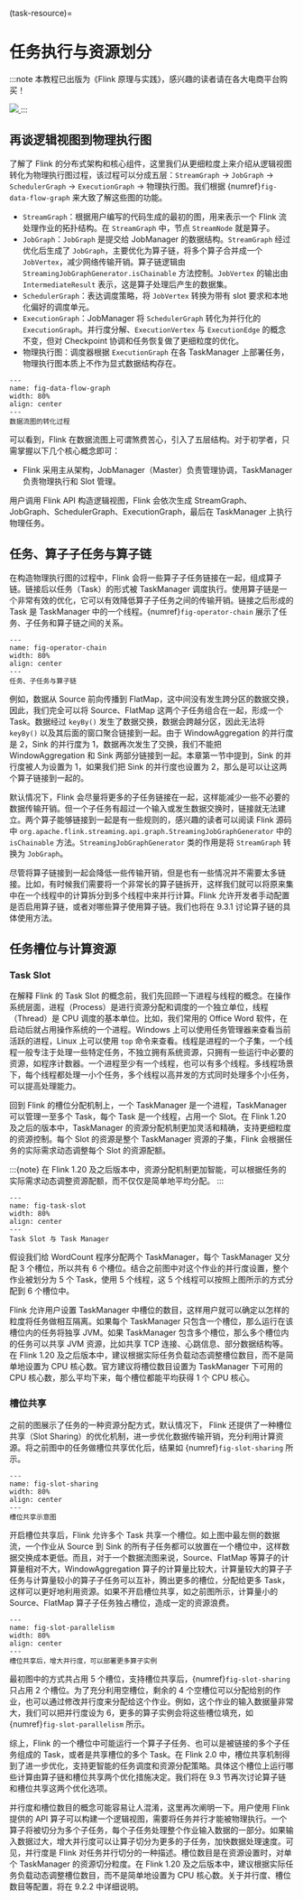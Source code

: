 (task-resource)=
# 任务执行与资源划分

:::note
本教程已出版为《Flink 原理与实践》，感兴趣的读者请在各大电商平台购买！

<a href="https://item.jd.com/13154364.html"> ![](https://img.shields.io/badge/JD-%E8%B4%AD%E4%B9%B0%E9%93%BE%E6%8E%A5-red) </a>
:::

## 再谈逻辑视图到物理执行图

了解了 Flink 的分布式架构和核心组件，这里我们从更细粒度上来介绍从逻辑视图转化为物理执行图过程，该过程可以分成五层：`StreamGraph` -> `JobGraph` -> `SchedulerGraph` -> `ExecutionGraph` -> 物理执行图。我们根据 {numref}`fig-data-flow-graph` 来大致了解这些图的功能。

* `StreamGraph`：根据用户编写的代码生成的最初的图，用来表示一个 Flink 流处理作业的拓扑结构。在 `StreamGraph` 中，节点 `StreamNode` 就是算子。
* `JobGraph`：`JobGraph` 是提交给 JobManager 的数据结构。`StreamGraph` 经过优化后生成了 `JobGraph`，主要优化为算子链，将多个算子合并成一个 `JobVertex`，减少网络传输开销。算子链逻辑由 `StreamingJobGraphGenerator.isChainable` 方法控制。`JobVertex` 的输出由 `IntermediateResult` 表示，这是算子处理后产生的数据集。
* `SchedulerGraph`：表达调度策略，将 `JobVertex` 转换为带有 slot 要求和本地化偏好的调度单元。
* `ExecutionGraph`：JobManager 将 `SchedulerGraph` 转化为并行化的 `ExecutionGraph`。并行度分解、`ExecutionVertex` 与 `ExecutionEdge` 的概念不变，但对 Checkpoint 协调和任务恢复做了更细粒度的优化。
* 物理执行图：调度器根据 `ExecutionGraph` 在各 TaskManager 上部署任务，物理执行图本质上不作为显式数据结构存在。

```{figure} ./img/graph.svg
---
name: fig-data-flow-graph
width: 80%
align: center
---
数据流图的转化过程
```

可以看到，Flink 在数据流图上可谓煞费苦心，引入了五层结构。对于初学者，只需掌握以下几个核心概念即可：

* Flink 采用主从架构，JobManager（Master）负责管理协调，TaskManager 负责物理执行和 Slot 管理。

用户调用 Flink API 构造逻辑视图，Flink 会依次生成 StreamGraph、JobGraph、SchedulerGraph、ExecutionGraph，最后在 TaskManager 上执行物理任务。

## 任务、算子子任务与算子链

在构造物理执行图的过程中，Flink 会将一些算子子任务链接在一起，组成算子链。链接后以任务（Task）的形式被 TaskManager 调度执行。使用算子链是一个非常有效的优化，它可以有效降低算子子任务之间的传输开销。链接之后形成的 Task 是 TaskManager 中的一个线程。{numref}`fig-operator-chain` 展示了任务、子任务和算子链之间的关系。

```{figure} ./img/operator-chain.svg
---
name: fig-operator-chain
width: 80%
align: center
---
任务、子任务与算子链
```

例如，数据从 Source 前向传播到 FlatMap，这中间没有发生跨分区的数据交换，因此，我们完全可以将 Source、FlatMap 这两个子任务组合在一起，形成一个 Task。数据经过 `keyBy()` 发生了数据交换，数据会跨越分区，因此无法将 `keyBy()` 以及其后面的窗口聚合链接到一起。由于 WindowAggregation 的并行度是 2，Sink 的并行度为 1，数据再次发生了交换，我们不能把 WindowAggregation 和 Sink 两部分链接到一起。本章第一节中提到，Sink 的并行度被人为设置为 1，如果我们把 Sink 的并行度也设置为 2，那么是可以让这两个算子链接到一起的。

默认情况下，Flink 会尽量将更多的子任务链接在一起，这样能减少一些不必要的数据传输开销。但一个子任务有超过一个输入或发生数据交换时，链接就无法建立。两个算子能够链接到一起是有一些规则的，感兴趣的读者可以阅读 Flink 源码中 `org.apache.flink.streaming.api.graph.StreamingJobGraphGenerator` 中的 `isChainable` 方法。`StreamingJobGraphGenerator` 类的作用是将 `StreamGraph` 转换为 `JobGraph`。

尽管将算子链接到一起会降低一些传输开销，但是也有一些情况并不需要太多链接。比如，有时候我们需要将一个非常长的算子链拆开，这样我们就可以将原来集中在一个线程中的计算拆分到多个线程中来并行计算。Flink 允许开发者手动配置是否启用算子链，或者对哪些算子使用算子链。我们也将在 9.3.1 讨论算子链的具体使用方法。

## 任务槽位与计算资源

### Task Slot

在解释 Flink 的 Task Slot 的概念前，我们先回顾一下进程与线程的概念。在操作系统层面，进程（Process）是进行资源分配和调度的一个独立单位，线程（Thread）是 CPU 调度的基本单位。比如，我们常用的 Office Word 软件，在启动后就占用操作系统的一个进程。Windows 上可以使用任务管理器来查看当前活跃的进程，Linux 上可以使用 `top` 命令来查看。线程是进程的一个子集，一个线程一般专注于处理一些特定任务，不独立拥有系统资源，只拥有一些运行中必要的资源，如程序计数器。一个进程至少有一个线程，也可以有多个线程。多线程场景下，每个线程都处理一小个任务，多个线程以高并发的方式同时处理多个小任务，可以提高处理能力。

回到 Flink 的槽位分配机制上，一个 TaskManager 是一个进程，TaskManager 可以管理一至多个 Task，每个 Task 是一个线程，占用一个 Slot。在 Flink 1.20 及之后的版本中，TaskManager 的资源分配机制更加灵活和精确，支持更细粒度的资源控制。每个 Slot 的资源是整个 TaskManager 资源的子集，Flink 会根据任务的实际需求动态调整每个 Slot 的资源配额。

:::{note}
在 Flink 1.20 及之后版本中，资源分配机制更加智能，可以根据任务的实际需求动态调整资源配额，而不仅仅是简单地平均分配。
:::

```{figure} ./img/task-slot.svg
---
name: fig-task-slot
width: 80%
align: center
---
Task Slot 与 Task Manager
```

假设我们给 WordCount 程序分配两个 TaskManager，每个 TaskManager 又分配 3 个槽位，所以共有 6 个槽位。结合之前图中对这个作业的并行度设置，整个作业被划分为 5 个 Task，使用 5 个线程，这 5 个线程可以按照上图所示的方式分配到 6 个槽位中。

Flink 允许用户设置 TaskManager 中槽位的数目，这样用户就可以确定以怎样的粒度将任务做相互隔离。如果每个 TaskManager 只包含一个槽位，那么运行在该槽位内的任务将独享 JVM。如果 TaskManager 包含多个槽位，那么多个槽位内的任务可以共享 JVM 资源，比如共享 TCP 连接、心跳信息、部分数据结构等。在 Flink 1.20 及之后版本中，建议根据实际任务负载动态调整槽位数目，而不是简单地设置为 CPU 核心数。官方建议将槽位数目设置为 TaskManager 下可用的 CPU 核心数，那么平均下来，每个槽位都能平均获得 1 个 CPU 核心。

### 槽位共享

之前的图展示了任务的一种资源分配方式，默认情况下， Flink 还提供了一种槽位共享（Slot Sharing）的优化机制，进一步优化数据传输开销，充分利用计算资源。将之前图中的任务做槽位共享优化后，结果如 {numref}`fig-slot-sharing` 所示。

```{figure} ./img/slot-sharing.svg
---
name: fig-slot-sharing
width: 80%
align: center
---
槽位共享示意图
```

开启槽位共享后，Flink 允许多个 Task 共享一个槽位。如上图中最左侧的数据流，一个作业从 Source 到 Sink 的所有子任务都可以放置在一个槽位中，这样数据交换成本更低。而且，对于一个数据流图来说，Source、FlatMap 等算子的计算量相对不大，WindowAggregation 算子的计算量比较大，计算量较大的算子子任务与计算量较小的算子子任务可以互补，腾出更多的槽位，分配给更多 Task，这样可以更好地利用资源。如果不开启槽位共享，如之前图所示，计算量小的 Source、FlatMap 算子子任务独占槽位，造成一定的资源浪费。

```{figure} ./img/slot-parallelism.svg
---
name: fig-slot-parallelism
width: 80%
align: center
---
槽位共享后，增大并行度，可以部署更多算子实例
```

最初图中的方式共占用 5 个槽位，支持槽位共享后，{numref}`fig-slot-sharing` 只占用 2 个槽位。为了充分利用空槽位，剩余的 4 个空槽位可以分配给别的作业，也可以通过修改并行度来分配给这个作业。例如，这个作业的输入数据量非常大，我们可以把并行度设为 6，更多的算子实例会将这些槽位填充，如 {numref}`fig-slot-parallelism` 所示。

综上，Flink 的一个槽位中可能运行一个算子子任务、也可以是被链接的多个子任务组成的 Task，或者是共享槽位的多个 Task。在 Flink 2.0 中，槽位共享机制得到了进一步优化，支持更智能的任务调度和资源分配策略。具体这个槽位上运行哪些计算由算子链和槽位共享两个优化措施决定。我们将在 9.3 节再次讨论算子链和槽位共享这两个优化选项。

并行度和槽位数目的概念可能容易让人混淆，这里再次阐明一下。用户使用 Flink 提供的 API 算子可以构建一个逻辑视图，需要将任务并行才能被物理执行。一个算子将被切分为多个子任务，每个子任务处理整个作业输入数据的一部分。如果输入数据过大，增大并行度可以让算子切分为更多的子任务，加快数据处理速度。可见，并行度是 Flink 对任务并行切分的一种描述。槽位数目是在资源设置时，对单个 TaskManager 的资源切分粒度。在 Flink 1.20 及之后版本中，建议根据实际任务负载动态调整槽位数目，而不是简单地设置为 CPU 核心数。关于并行度、槽位数目等配置，将在 9.2.2 中详细说明。 
